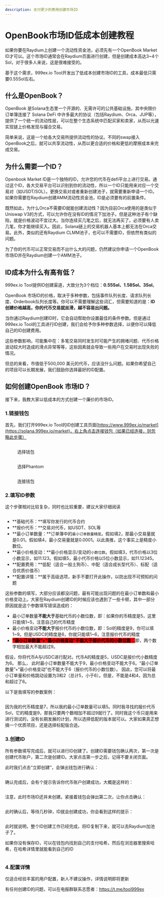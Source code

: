 ```yaml
---
description: 支付更少的费用创建市场ID
---
```


# OpenBook市场ID低成本创建教程

如果你要在Raydium上创建一个流动性资金池，必须先有一个OpenBook Market ID才可以。这个市场ID通常会在Raydium页面进行创建，但是创建成本高达3\~4个Sol，对于很多人来说，这是很难接受的。

基于这个需求，999ex.io Tool开发出了低成本创建市场ID的工具，成本最低只需要0.55Sol左右。

## 什么是OpenBook？

OpenBook 是Solana生态里一个开源的、无需许可的公共基础设施，其中央限价订单簿连接了 Solana DeFi 中许多最大的协议（包括Raydium、Orca、JUP等），提供了一个统一的流动性层，可以在整个生态系统中匹配买家和卖家，从而以光速实现链上价格发现与撮合交易。

简单来说，这是一个给各大交易所提供流动性的协议。不同的swap接入OpenBook之后，就可以共享流动性，从而以更合适的价格和更低的摩擦成本来完成交易。

## 为什么需要一个ID？

Openbook Market ID是一个独特的ID，允许您的代币在defi平台上进行交易。通过这个ID，各大交易平台可以识别到你的流动性，所以一个ID只能用来对应一个交易对（如USDT/SOL）。更换交易对或者重新创建池子，就需要重新申请一个ID。如果你需要在Raydium创建AMM流动性资金池，ID是必须要有的前置条件。

既然如此，为什么Orca不需要ID就能创建流动性？因为目前Orca使用的是类似于Uniswap V3的方式，可以允许你在没有ID的情况下加池子。但是这种池子有个缺陷，就是价格波动不宜过大。当你连续买几笔之后，就无法再买了。必须要有人卖几笔，你才能继续买入。因此，Solana链上的交易机器人基本上都无法在Orca交易。此外，类似的还有Raydium CLMM池子，也可以不需要ID，但依然有类似的问题。

为了你的代币可以正常交易而不出什么大的问题，仍然建议你申请一个OpenBook 市场ID并在Raydium创建一个AMM池子。

## ID成本为什么有高有低？

999ex.io Tool提供ID创建渠道，大致分为3个档位：**0.55Sol、1.58Sol、3Sol**。

OpenBook 市场ID的价格，取决于多种参数，包括事件队列长度、请求队列长度、Orderbook队列长度等。你可以不需要理解这些词汇，但需要知道的是：**ID创建价格越高，你的代币交易就丝滑，越不容易出问题。**

当你通过Raydium创建ID时，它会自动帮助你设置最佳的条件参数。但是通过999ex.io Tool的工具进行ID创建，我们会给予你多种参数选择，以便你可以降低自己的ID创建费用。

这些参数影响，可能集中在：多笔交易同时发生时可能产生的拥堵问题、代币价格波动较大时造成的滑点异常等等，这些因素就会导致一些用户在交易时出现失败的情况。

但总的来看，市值低于500,000 美元的代币，应该没什么问题。如果你希望自己的项目可以长期发展，我们鼓励你选择最好的ID配置。

## 如何创建OpenBook 市场ID？

接下来，我教大家以低成本的方式创建一个廉价的市场ID。

### 1.链接钱包

首先，我们打开999ex.io Tool的ID创建工具页面[https://www.999ex.io/market](https://solana.999ex.io/market)，右上角点击连接钱包（如果已经连接，则忽略此步骤）

<figure><img src="../.gitbook/assets/选择钱包 (8).png" alt=""><figcaption><p>选择钱包</p></figcaption></figure>

<figure><img src="../.gitbook/assets/选择phantom (2).png" alt=""><figcaption><p>选择Phantom</p></figcaption></figure>

<figure><img src="../.gitbook/assets/连接钱包 (3).png" alt=""><figcaption><p>连接钱包</p></figcaption></figure>

### 2.填写ID参数

这个步骤相对比较复杂，同时也比较重要，建议大家仔细阅读

<figure><img src="../.gitbook/assets/市场ID参数填写 (1).png" alt=""><figcaption></figcaption></figure>

* **基础代币：**填写你发行的代币合约
* **报价代币：**交易对代币，如USDT、SOL等
* **最小订单数量：**订单簿中的`最小订单数量精度`。假如填2，那最小交易量就是0.01。假如填4，最小交易量就是0.0001。以此类推，这个事实上是精度小数位。
* **最小价格变动：**最小价格显示/变动的`小数位数`。假如填3，代币价格以3位小数显示，如11.123。假如填5，最小代币价格以5位小数显示，如11.12345。
* **配置费用：**低配（适合一般土狗币）、中配（适合成长型代币）、标配（适合优质价值币）
* **配置详情：**属于高级选项，新手不要打开此操作，以防出现不可预知的问题

这些参数的填写，大部分应该都没问题，最有可能出现问题的在最小订单数和最小价格变动上。大家在Raydium创建ID的时候应该也遇到了一些卡顿，其中一部分原因就是这个参数填写错误造成的：

* 最小订单数量**不能大于**基础代币的小数位数，即：如果你的币精度是5，这里只能填1\~5，注意自己的代币精度
* 最小价格变动**不能大于**报价代币的小数位数，即：Sol的精度是9，你可以填1~9。但是USDC的精度是6，你就只能填1~6，注意报价代币的精度
* <mark style="background-color:red;">**“最小订单数量”+“最小价格变动”不能大于报价代币的小数位数：**</mark>即，两个数字相加最大不能超过9。

假设，你将代币A与USDC进行配对。代币A的精度是5，USDC是报价代小数精度为6。 那么， 此时最小订单数量不能大于9，最小价格变动不能大于6。“最小订单数量”+“最小价格变动”也不能大于6（报价代币的小数位数）。 因此，您可以将最小订单量和价格跳动设置为3和2（总计5，小于6）。但是，不能是4和4，因为总和超过了6。

以下是我填写的参数案例：

<figure><img src="../.gitbook/assets/参数填写2.png" alt=""><figcaption></figcaption></figure>

因为我的代币精度是7，所以我的最小订单数量可以填5。同时我寻找的报价代币Sol，它的精度是9，那我只要两个数相加不超过9就行了。同时我这个币只是用来进行测试的，没有长期发展的计划，所以选择低配的版本就可以。大家如果真正想搞一个优质项目，还是选择标配版合适。

### 3.创建ID

所有参数填写完成后，就可以进行ID创建了。创建ID需要钱包确认两次，第一次是创建代币账户，第二次是创建ID。大家点击第一步之后，记得不要关闭页面。

此时我们点击“立即创建”，会弹出钱包进行确认：

<figure><img src="../.gitbook/assets/market-1.jpg" alt=""><figcaption></figcaption></figure>

确认完成后，会有个提示告诉你代币账户创建成功，大概是这样的：

<figure><img src="../.gitbook/assets/账户创建成功.png" alt=""><figcaption></figcaption></figure>

注意，此时市场ID还并未创建。紧接着钱包会弹出第二次，让你点击确认：

<figure><img src="../.gitbook/assets/创建第二步.png" alt=""><figcaption></figcaption></figure>

此时确认后，等待几秒钟，ID就会创建成功，你会看到这样的提示：

<figure><img src="../.gitbook/assets/创建成功.png" alt=""><figcaption></figcaption></figure>

此时就说明，整个ID创建工作已经完成，将ID复制下来，就可以去Raydium加池子了。

如果你没有保存ID，可以在钱包内找到自己的支付哈希，然后在浏览器里搜索哈希，在哈希详情里就能看到自己的ID

<figure><img src="../.gitbook/assets/OPID.png" alt=""><figcaption></figcaption></figure>

### 4.配置详情

仅适合经验丰富的用户配置，新人不建议操作，详情说明即将更新

有任何创建ID的问题，可以在电报群联系志愿者：https://t.me/tool999ex

